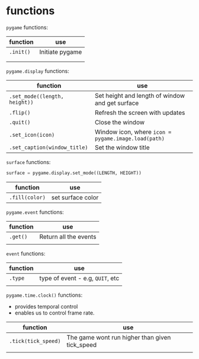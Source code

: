 
# functions

`pygame` functions:  

| function  | use             |
| --------- | --------------- |
| `.init()` | Initiate pygame |
|           |                 |
|           |                 |

`pygame.display` functions:

| function                      | use                                                 |
| ----------------------------- | --------------------------------------------------- |
| `.set_mode((length, height))` | Set height and length of window and get surface     |
| `.flip()`                     | Refresh the screen with updates                     |
| `.quit()`                     | Close the window                                    |
| `.set_icon(icon)`             | Window icon, where `icon = pygame.image.load(path)` |
| `.set_caption(window_title)`  | Set the window title                                |

`surface` functions:
```python
surface = pygame.display.set_mode((LENGTH, HEIGHT))
```

| function       | use               |
| -------------- | ----------------- |
| `.fill(color)` | set surface color |

`pygame.event` functions:

| function | use                   |
| -------- | --------------------- |
| `.get()` | Return all the events |
|          |                       |

`event` functions:
 
| function | use                              |
| -------- | -------------------------------- |
| `.type`  | type of event - e.g, `QUIT`, etc |
|          |                                  |

`pygame.time.clock()` functions:
- provides temporal control
- enables us to control frame rate.

| function            | use                                            |
| ------------------- | ---------------------------------------------- |
| `.tick(tick_speed)` | The game wont run higher than given tick_speed |
|                     |                                                |
